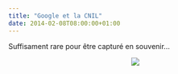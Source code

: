 ```yaml
---
title: "Google et la CNIL"
date: 2014-02-08T08:00:00+01:00
---
```

Suffisament rare pour être capturé en souvenir...

<div class="separator" style="clear: both; text-align: center;"><a href="http://2.bp.blogspot.com/--9Ieb9CxNLg/UvXVzPkvVDI/AAAAAAAADvA/fIcYw2vC19g/s1600/cnil.png" imageanchor="1" style="margin-left: 1em; margin-right: 1em;"><img border="0" src="http://2.bp.blogspot.com/--9Ieb9CxNLg/UvXVzPkvVDI/AAAAAAAADvA/fIcYw2vC19g/s400/cnil.png" /></a></div>
